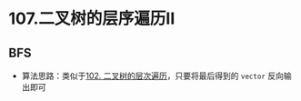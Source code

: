 # 107.二叉树的层序遍历II


## BFS
* 算法思路：类似于[102. 二叉树的层次遍历](https://leetcode-cn.com/problems/binary-tree-level-order-traversal/)，只要将最后得到的 `vector` 反向输出即可